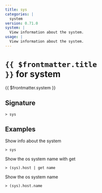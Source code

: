 ```yaml
---
title: sys
categories: |
  system
version: 0.71.0
system: |
  View information about the system.
usage: |
  View information about the system.
---
```


# <code>{{ $frontmatter.title }}</code> for system

<div class='command-title'>{{ $frontmatter.system }}</div>

## Signature

```> sys ```

## Examples

Show info about the system
```shell
> sys
```

Show the os system name with get
```shell
> (sys).host | get name
```

Show the os system name
```shell
> (sys).host.name
```
